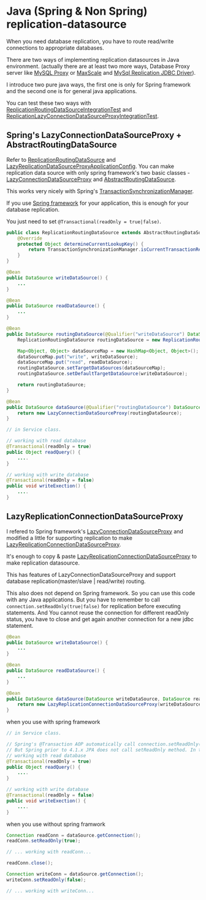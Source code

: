 # Java (Spring & Non Spring) replication-datasource

When you need database replication, you have to route read/write connections to appropriate databases.

There are two ways of implementing replication datasources in Java environment.
(actually there are at least two more ways, Database Proxy server like [MySQL Proxy](http://dev.mysql.com/doc/mysql-proxy/en/) or [MaxScale](https://github.com/mariadb-corporation/MaxScale) and [MySql Replication JDBC Driver](http://dev.mysql.com/doc/connector-j/en/connector-j-master-slave-replication-connection.html)).

I introduce two pure java ways, the first one is only for Spring framework and the second one is for general java applications.

You can test these two ways with [ReplicationRoutingDataSourceIntegrationTest](https://github.com/kwon37xi/replication-datasource/blob/master/src/test/java/kr/pe/kwonnam/replicationdatasource/ReplicationRoutingDataSourceIntegrationTest.java)
and [ReplicationLazyConnectionDataSourceProxyIntegrationTest](https://github.com/kwon37xi/replication-datasource/blob/master/src/test/java/kr/pe/kwonnam/replicationdatasource/ReplicationLazyConnectionDataSourceProxyIntegrationTest.java).

## Spring's LazyConnectionDataSourceProxy + AbstractRoutingDataSource

Refer to [ReplicationRoutingDataSource](https://github.com/kwon37xi/replication-datasource/blob/master/src/test/java/kr/pe/kwonnam/replicationdatasource/routingdatasource/ReplicationRoutingDataSource.java) and [LazyReplicationDataSourceProxyApplicationConfig](https://github.com/kwon37xi/replication-datasource/blob/master/src/test/java/kr/pe/kwonnam/replicationdatasource/config/LazyReplicationDataSourceProxyApplicationConfig.java).
You can make replication data source with only spring framework's two basic classes - [LazyConnectionDataSourceProxy](https://github.com/spring-projects/spring-framework/blob/master/spring-jdbc/src/main/java/org/springframework/jdbc/datasource/LazyConnectionDataSourceProxy.java) and [AbstractRoutingDataSource](https://github.com/spring-projects/spring-framework/blob/master/spring-jdbc/src/main/java/org/springframework/jdbc/datasource/lookup/AbstractRoutingDataSource.java).

This works very nicely with Spring's [TransactionSynchronizationManager](http://docs.spring.io/spring-framework/docs/current/javadoc-api/org/springframework/transaction/support/TransactionSynchronizationManager.html).

If you use [Spring framework]() for your application, this is enough for your database replication.

You just need to set `@Transactional(readOnly = true|false)`.

```java
public class ReplicationRoutingDataSource extends AbstractRoutingDataSource {
    @Override
    protected Object determineCurrentLookupKey() {
        return TransactionSynchronizationManager.isCurrentTransactionReadOnly() ? "read" : "write";
    }
}

@Bean
public DataSource writeDataSource() {
    ...
}

@Bean
public DataSource readDataSource() {
    ...
}

@Bean
public DataSource routingDataSource(@Qualifier("writeDataSource") DataSource writeDataSource, @Qualifier("readDataSource") DataSource readDataSource) {
    ReplicationRoutingDataSource routingDataSource = new ReplicationRoutingDataSource();

    Map<Object, Object> dataSourceMap = new HashMap<Object, Object>();
    dataSourceMap.put("write", writeDataSource);
    dataSourceMap.put("read", readDataSource);
    routingDataSource.setTargetDataSources(dataSourceMap);
    routingDataSource.setDefaultTargetDataSource(writeDataSource);

    return routingDataSource;
}

@Bean
public DataSource dataSource(@Qualifier("routingDataSource") DataSource routingDataSource) {
    return new LazyConnectionDataSourceProxy(routingDataSource);
}

// in Service class.

// working with read database
@Transactional(readOnly = true)
public Object readQuery() {
    ....
}

// working with write database
@Transactional(readOnly = false)
public void writeExection() {
    ....
}
```

## LazyReplicationConnectionDataSourceProxy

I refered to Spring framework's [LazyConnectionDataSourceProxy](https://github.com/spring-projects/spring-framework/blob/master/spring-jdbc/src/main/java/org/springframework/jdbc/datasource/LazyConnectionDataSourceProxy.java) and modified a little for supporting replication
to make [LazyReplicationConnectionDataSourceProxy](https://github.com/kwon37xi/replication-datasource/blob/master/src/main/java/kr/pe/kwonnam/rezyreplicationdatasourceproxy/LazyReplicationConnectionDataSourceProxy.java).

It's enough to copy & paste [LazyReplicationConnectionDataSourceProxy](https://github.com/kwon37xi/replication-datasource/blob/master/src/main/java/kr/pe/kwonnam/rezyreplicationdatasourceproxy/LazyReplicationConnectionDataSourceProxy.java) to make replication datasource.

This has features of LazyConnectionDataSourceProxy and support database replication(master/slave | read/write) routing.

This also does not depend on Spring framework. So you can use this code with any Java applications.
But you have to remember to call `connection.setReadOnly(true|false)` for replication before executing statements.
And You cannot reuse the connection for different readOnly status, you have to close and get again another connection for a new jdbc statement.

```java
@Bean
public DataSource writeDataSource() {
    ...
}

@Bean
public DataSource readDataSource() {
    ...
}

@Bean
public DataSource dataSource(DataSource writeDataSource, DataSource readDataSource) {
    return new LazyReplicationConnectionDataSourceProxy(writeDataSource, readDataSource);
}
```

when you use with spring framework
```java
// in Service class.

// Spring's @Transaction AOP automatically call connection.setReadOnly(true|false).
// But Spring prior to 4.1.x JPA does not call setReadOnly method. In this situation you'd better use LazyConnectionDataSourceProxy + AbstractRoutingDataSource.
// working with read database
@Transactional(readOnly = true)
public Object readQuery() {
    ....
}

// working with write database
@Transactional(readOnly = false)
public void writeExection() {
    ....
}
```

when you use without spring framwork
```java
Connection readConn = dataSource.getConnection();
readConn.setReadOnly(true);

// ... working with readConn...

readConn.close();

Connection writeConn = dataSource.getConnection();
writeConn.setReadOnly(false);

// ... working with writeConn...
```